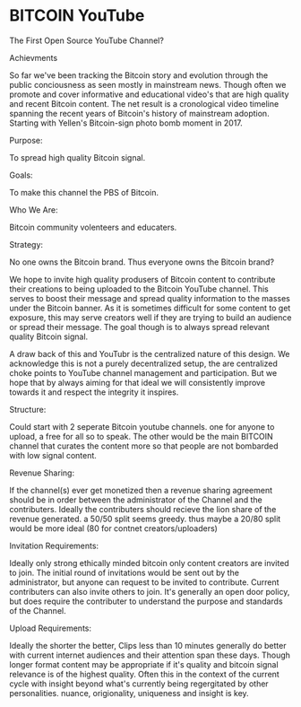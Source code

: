 # BITCOIN YouTube
The First Open Source YouTube Channel?

Achievments

So far we've been tracking the Bitcoin story and evolution through the public conciousness as seen mostly in mainstream news. Though often we promote and cover informative and educational video's that are high quality and recent Bitcoin content. The net result is a cronological video timeline spanning the recent years of Bitcoin's history of mainstream adoption. Starting with Yellen's Bitcoin-sign photo bomb moment in 2017.

Purpose:

To spread high quality Bitcoin signal.

Goals:

To make this channel the PBS of Bitcoin.

Who We Are:

Bitcoin community volenteers and educaters.

Strategy:

No one owns the Bitcoin brand. Thus everyone owns the Bitcoin brand?

We hope to invite high quality produsers of Bitcoin content to contribute their creations to being uploaded to the Bitcoin YouTube channel. This serves to boost their message and spread quality information to the masses under the Bitcoin banner. As it is sometimes difficult for some content to get exposure, this may serve creators well if they are trying to build an audience or spread their message. The goal though is to always spread relevant quality Bitcoin signal.

A draw back of this and YouTubr is the centralized nature of this design. We acknowledge this is not a purely decentralized setup, the are centralized choke points to YouTube channel management and participation. But we hope that by always aiming for that ideal we will consistently improve towards it and respect the integrity it inspires.

Structure:

Could start with 2 seperate Bitcoin youtube channels. one for anyone to upload, a free for all so to speak. The other would be the main BITCOIN channel that curates the content more so that people are not bombarded with low signal content. 

Revenue Sharing:

If the channel(s) ever get monetized then a revenue sharing agreement should be in order between the administrator of the Channel and the contributers.
Ideally the contributers should recieve the lion share of the revenue generated. a 50/50 split seems greedy. thus maybe a 20/80 split would be more ideal (80 for contnet creators/uploaders)

Invitation Requirements:

Ideally only strong ethically minded bitcoin only content creators are invited to join. The initial round of invitations would be sent out by the administrator, but anyone can request to be invited to contribute. Current contributers can also invite others to join. It's generally an open door policy, but does require the contributer to understand the purpose and standards of the Channel.

Upload Requirements:

Ideally the shorter the better, Clips less than 10 minutes generally do better with current internet audiences and their attention span these days. Though longer format content may be appropriate if it's quality and bitcoin signal relevance is of the highest quality. Often this in the context of the current cycle with insight beyond what's currently being regergitated by other personalities. nuance, origionality, uniqueness and insight is key. 
